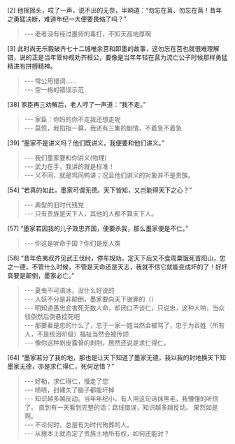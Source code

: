 
[2] 他摇摇头，哎了一声，说不出的无奈，半晌道：“勿忘在莒、勿忘在莒！昔年之勇猛决断，难道年纪一大便要畏缩了吗？”
>--- 老者没有经过墨师的毒打，不知天高地厚啊<br>

[3] 此时尚无乐毅破齐七十二城唯余莒和即墨的故事，这勿忘在莒也就很难理解错，说的正是当年管仲规劝齐桓公，要像是当年年轻在莒为流亡公子时候那样勇猛精进有拼搏精神。
>--- 常公用错词……<br>
>--- 空一格的错误示范<br>

[38] 家臣再三劝解后，老人哼了一声道：“我不走。”
>--- 家臣：你妈的你不走我还想走呢<br>
>--- 莫慌，我掐指一算，我还有三集的剧情，不着急不着急<br>

[39] “墨家不是讲义吗？他们既讲义，我便要和他们讲义。”
>--- 我们墨家要和你讲义(物理)<br>
>--- 武力在手，我讲的就是标准！<br>
>--- 义不同，就是鸡同鸭讲；况且他们讲义的对象并不是贵族。<br>

[54] “若真的如此，墨家可谓无德。天下皆知，又岂能得天下之心？”
>--- 典型的旧时代残党<br>
>--- 只有贵族是天下人，其他的人都不算天下人。<br>

[57] “墨家若因我的儿子效忠齐国，便要杀我，那么墨家便是不仁。”
>--- 你这是听命于国？你们是反人类<br>

[58] “昔年伯夷叔齐见武王伐纣，停车规劝，定天下后又不食周粟饿死首阳山，忠之一德，不管什么时候，不管是天命还是天志，我就不信它就能变成坏的了！好坏真要是颠倒，墨家必亡。”
>--- 夏虫不可语冰，没什么好说的<br>
>--- 人妖不分是非颠倒，墨家要向天下谢罪的（）<br>
>--- 明知道愚忠会害死无数人命，却闭口不谈仁，只说忠，这种人呐，当众驳倒然后倒悬挂死吧<br>
>--- 那要看是忠的什么了，忠于一家一姓当然会被骂了，忠于为百姓（所有人，不是统治阶级）福祉当然会被传颂<br>
>--- 像你这种剥皮露骨的剥削，居然还说是求仁得仁，<br>

[64] “墨家若分了我的地，那也是让天下知道了墨家无德，我以我的封地换天下知墨家无德，亦是求仁得仁，死何足惜？”
>--- 好勒，求仁得仁，慢走了您<br>
>--- 啧啧，封建久了脑子都能坏掉<br>
>--- 知识越多越反动。当年年纪小，有人用这句话抹黑毛，我懵懂的听信了。
直到有一天看到完整的话：路线错误，知识越多越反动。
果然如是啊。<br>
>--- 不论何时，总是有为时代殉葬的人。<br>
>--- 从根本上就否定了贵族土地所有权，如何还能对？<br>
